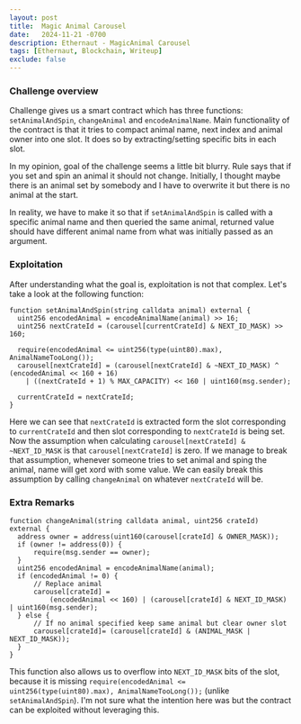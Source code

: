 ```yaml
---
layout: post
title:  Magic Animal Carousel
date:   2024-11-21 -0700
description: Ethernaut - MagicAnimal Carousel
tags: [Ethernaut, Blockchain, Writeup]
exclude: false
---
```


### Challenge overview

Challenge gives us a smart contract which has three functions: `setAnimalAndSpin`, `changeAnimal` and `encodeAnimalName`. Main functionality of the contract is that it tries to compact animal name, next index and animal owner into one slot. It does so by extracting/setting specific bits in each slot.

In my opinion, goal of the challenge seems a little bit blurry. Rule says that if you set and spin an animal it should not change. Initially, I thought maybe there is an animal set by somebody and I have to overwrite it but there is no animal at the start.

In reality, we have to make it so that if `setAnimalAndSpin` is called with a specific animal name and then queried the same animal, returned value should have different animal name from what was initially passed as an argument.

### Exploitation

After understanding what the goal is, exploitation is not that complex. Let's take a look at the following function:

```solidity
function setAnimalAndSpin(string calldata animal) external {
  uint256 encodedAnimal = encodeAnimalName(animal) >> 16;
  uint256 nextCrateId = (carousel[currentCrateId] & NEXT_ID_MASK) >> 160;

  require(encodedAnimal <= uint256(type(uint80).max), AnimalNameTooLong());
  carousel[nextCrateId] = (carousel[nextCrateId] & ~NEXT_ID_MASK) ^ (encodedAnimal << 160 + 16)
    | ((nextCrateId + 1) % MAX_CAPACITY) << 160 | uint160(msg.sender);

  currentCrateId = nextCrateId;
}
```

Here we can see that `nextCrateId` is extracted form the slot corresponding to `currentCrateId` and then slot corresponding to `nextCrateId` is being set. Now the assumption when calculating `carousel[nextCrateId] & ~NEXT_ID_MASK` is that `carousel[nextCrateId]` is zero. If we manage to break that assumption, whenever someone tries to set animal and sping the animal, name will get xord with some value. We can easily break this assumption by calling `changeAnimal` on whatever `nextCrateId` will be.

### Extra Remarks

```solidity
function changeAnimal(string calldata animal, uint256 crateId) external {
  address owner = address(uint160(carousel[crateId] & OWNER_MASK));
  if (owner != address(0)) {
      require(msg.sender == owner);
  }
  uint256 encodedAnimal = encodeAnimalName(animal);
  if (encodedAnimal != 0) {
      // Replace animal
      carousel[crateId] =
          (encodedAnimal << 160) | (carousel[crateId] & NEXT_ID_MASK) | uint160(msg.sender); 
  } else {
      // If no animal specified keep same animal but clear owner slot
      carousel[crateId]= (carousel[crateId] & (ANIMAL_MASK | NEXT_ID_MASK));
  }
}
```

This function also allows us to overflow into `NEXT_ID_MASK` bits of the slot, because it is missing `require(encodedAnimal <= uint256(type(uint80).max), AnimalNameTooLong());` (unlike `setAnimalAndSpin`). I'm not sure what the intention here was but the contract can be exploited without leveraging this.
